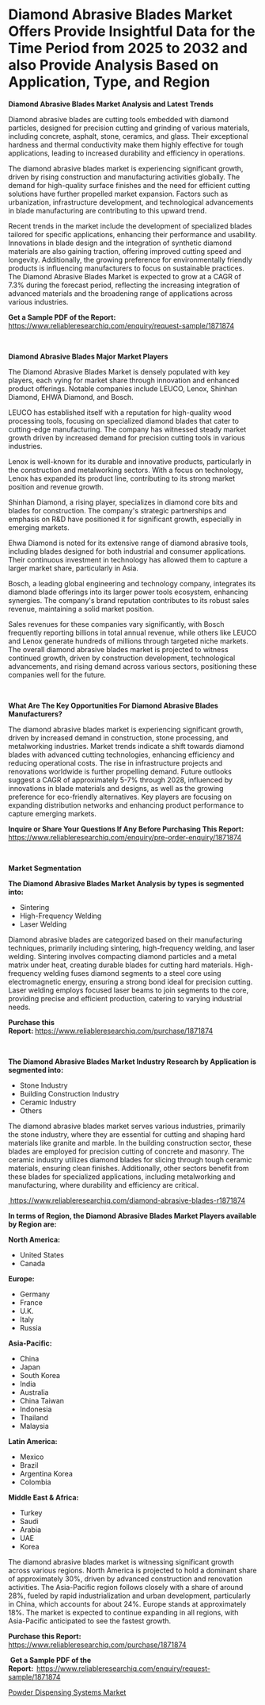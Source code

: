 <p><h1>Diamond Abrasive Blades Market Offers Provide Insightful Data for the Time Period from 2025 to 2032 and also Provide Analysis Based on Application, Type, and Region</h1></p><p><strong>Diamond Abrasive Blades Market Analysis and Latest Trends</strong></p>
<p><p>Diamond abrasive blades are cutting tools embedded with diamond particles, designed for precision cutting and grinding of various materials, including concrete, asphalt, stone, ceramics, and glass. Their exceptional hardness and thermal conductivity make them highly effective for tough applications, leading to increased durability and efficiency in operations.</p><p>The diamond abrasive blades market is experiencing significant growth, driven by rising construction and manufacturing activities globally. The demand for high-quality surface finishes and the need for efficient cutting solutions have further propelled market expansion. Factors such as urbanization, infrastructure development, and technological advancements in blade manufacturing are contributing to this upward trend.</p><p>Recent trends in the market include the development of specialized blades tailored for specific applications, enhancing their performance and usability. Innovations in blade design and the integration of synthetic diamond materials are also gaining traction, offering improved cutting speed and longevity. Additionally, the growing preference for environmentally friendly products is influencing manufacturers to focus on sustainable practices. The Diamond Abrasive Blades Market is expected to grow at a CAGR of 7.3% during the forecast period, reflecting the increasing integration of advanced materials and the broadening range of applications across various industries.</p></p>
<p><strong>Get a Sample PDF of the Report:&nbsp;</strong> <a href="https://www.reliableresearchiq.com/enquiry/request-sample/1871874?utm_campaign=2243&utm_medium=2&utm_source=Github&utm_content=ia&utm_term=16022025&utm_id=diamond-abrasive-blades">https://www.reliableresearchiq.com/enquiry/request-sample/1871874</a></p>
<p>&nbsp;</p>
<p><strong>Diamond Abrasive Blades Major Market Players</strong></p>
<p><p>The Diamond Abrasive Blades Market is densely populated with key players, each vying for market share through innovation and enhanced product offerings. Notable companies include LEUCO, Lenox, Shinhan Diamond, EHWA Diamond, and Bosch. </p><p>LEUCO has established itself with a reputation for high-quality wood processing tools, focusing on specialized diamond blades that cater to cutting-edge manufacturing. The company has witnessed steady market growth driven by increased demand for precision cutting tools in various industries.</p><p>Lenox is well-known for its durable and innovative products, particularly in the construction and metalworking sectors. With a focus on technology, Lenox has expanded its product line, contributing to its strong market position and revenue growth.</p><p>Shinhan Diamond, a rising player, specializes in diamond core bits and blades for construction. The company's strategic partnerships and emphasis on R&D have positioned it for significant growth, especially in emerging markets.</p><p>Ehwa Diamond is noted for its extensive range of diamond abrasive tools, including blades designed for both industrial and consumer applications. Their continuous investment in technology has allowed them to capture a larger market share, particularly in Asia.</p><p>Bosch, a leading global engineering and technology company, integrates its diamond blade offerings into its larger power tools ecosystem, enhancing synergies. The company's brand reputation contributes to its robust sales revenue, maintaining a solid market position.</p><p>Sales revenues for these companies vary significantly, with Bosch frequently reporting billions in total annual revenue, while others like LEUCO and Lenox generate hundreds of millions through targeted niche markets. The overall diamond abrasive blades market is projected to witness continued growth, driven by construction development, technological advancements, and rising demand across various sectors, positioning these companies well for the future.</p></p>
<p>&nbsp;</p>
<p><strong>What Are The Key Opportunities For Diamond Abrasive Blades Manufacturers?</strong></p>
<p><p>The diamond abrasive blades market is experiencing significant growth, driven by increased demand in construction, stone processing, and metalworking industries. Market trends indicate a shift towards diamond blades with advanced cutting technologies, enhancing efficiency and reducing operational costs. The rise in infrastructure projects and renovations worldwide is further propelling demand. Future outlooks suggest a CAGR of approximately 5-7% through 2028, influenced by innovations in blade materials and designs, as well as the growing preference for eco-friendly alternatives. Key players are focusing on expanding distribution networks and enhancing product performance to capture emerging markets.</p></p>
<p><strong>Inquire or Share Your Questions If Any Before Purchasing This Report:</strong> <a href="https://www.reliableresearchiq.com/enquiry/pre-order-enquiry/1871874?utm_campaign=2243&utm_medium=2&utm_source=Github&utm_content=ia&utm_term=16022025&utm_id=diamond-abrasive-blades">https://www.reliableresearchiq.com/enquiry/pre-order-enquiry/1871874</a></p>
<p>&nbsp;</p>
<p><strong>Market Segmentation</strong></p>
<p><strong>The Diamond Abrasive Blades Market Analysis by types is segmented into:</strong></p>
<p><ul><li>Sintering</li><li>High-Frequency Welding</li><li>Laser Welding</li></ul></p>
<p><p>Diamond abrasive blades are categorized based on their manufacturing techniques, primarily including sintering, high-frequency welding, and laser welding. Sintering involves compacting diamond particles and a metal matrix under heat, creating durable blades for cutting hard materials. High-frequency welding fuses diamond segments to a steel core using electromagnetic energy, ensuring a strong bond ideal for precision cutting. Laser welding employs focused laser beams to join segments to the core, providing precise and efficient production, catering to varying industrial needs.</p></p>
<p><strong>Purchase this Report:&nbsp;</strong><a href="https://www.reliableresearchiq.com/purchase/1871874?utm_campaign=2243&utm_medium=2&utm_source=Github&utm_content=ia&utm_term=16022025&utm_id=diamond-abrasive-blades">https://www.reliableresearchiq.com/purchase/1871874</a></p>
<p>&nbsp;</p>
<p><strong>The Diamond Abrasive Blades Market Industry Research by Application is segmented into:</strong></p>
<p><ul><li>Stone Industry</li><li>Building Construction Industry</li><li>Ceramic Industry</li><li>Others</li></ul></p>
<p><p>The diamond abrasive blades market serves various industries, primarily the stone industry, where they are essential for cutting and shaping hard materials like granite and marble. In the building construction sector, these blades are employed for precision cutting of concrete and masonry. The ceramic industry utilizes diamond blades for slicing through tough ceramic materials, ensuring clean finishes. Additionally, other sectors benefit from these blades for specialized applications, including metalworking and manufacturing, where durability and efficiency are critical.</p></p>
<p><a href="https://www.reliableresearchiq.com/diamond-abrasive-blades-r1871874?utm_campaign=2243&utm_medium=2&utm_source=Github&utm_content=ia&utm_term=16022025&utm_id=diamond-abrasive-blades">&nbsp;https://www.reliableresearchiq.com/diamond-abrasive-blades-r1871874</a></p>
<p><strong>In terms of Region, the Diamond Abrasive Blades Market Players available by Region are:</strong></p>
<p>
    <p> <strong> North America: </strong>
        <ul>
            <li>United States</li>
            <li>Canada</li>
        </ul>
        </p> 
    <p> <strong> Europe: </strong>
        <ul>
            <li>Germany</li>
            <li>France</li>
            <li>U.K.</li>
            <li>Italy</li>
            <li>Russia</li>
        </ul>
        </p> 
    <p> <strong> Asia-Pacific: </strong>
        <ul>
            <li>China</li>
            <li>Japan</li>
            <li>South Korea</li>
            <li>India</li>
            <li>Australia</li>
            <li>China Taiwan</li>
            <li>Indonesia</li>
            <li>Thailand</li>
            <li>Malaysia</li>
        </ul>
        </p> 
    <p> <strong> Latin America: </strong>
        <ul>
            <li>Mexico</li>
            <li>Brazil</li>
            <li>Argentina Korea</li>
            <li>Colombia</li>
        </ul>
        </p> 
    <p> <strong> Middle East & Africa: </strong>
        <ul>
            <li>Turkey</li>
            <li>Saudi</li>
            <li>Arabia</li>
            <li>UAE</li>
            <li>Korea</li>
        </ul>
    </p>
    </p>
<p><p>The diamond abrasive blades market is witnessing significant growth across various regions. North America is projected to hold a dominant share of approximately 30%, driven by advanced construction and renovation activities. The Asia-Pacific region follows closely with a share of around 28%, fueled by rapid industrialization and urban development, particularly in China, which accounts for about 24%. Europe stands at approximately 18%. The market is expected to continue expanding in all regions, with Asia-Pacific anticipated to see the fastest growth.</p></p>
<p><strong>Purchase this Report: </strong><a href="https://www.reliableresearchiq.com/purchase/1871874?utm_campaign=2243&utm_medium=2&utm_source=Github&utm_content=ia&utm_term=16022025&utm_id=diamond-abrasive-blades">https://www.reliableresearchiq.com/purchase/1871874</a></p>
<p>&nbsp;<strong>Get a Sample PDF of the Report:&nbsp;&nbsp;</strong><a href="https://www.reliableresearchiq.com/enquiry/request-sample/1871874?utm_campaign=2243&utm_medium=2&utm_source=Github&utm_content=ia&utm_term=16022025&utm_id=diamond-abrasive-blades">https://www.reliableresearchiq.com/enquiry/request-sample/1871874</a></p>
<p><strong></strong></p>
<p><p><a href="https://github.com/norbeludie83/Market-Research-Report-List-1/blob/main/powder-dispensing-systems-market.md?utm_campaign=2243&utm_medium=2&utm_source=Github&utm_content=ia&utm_term=16022025&utm_id=diamond-abrasive-blades">Powder Dispensing Systems Market</a></p></p>